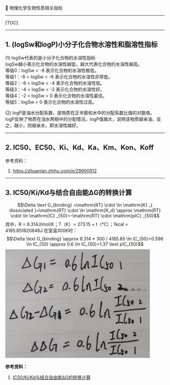 👏 物理化学生物性质相关指标

---
[TOC]

---
## 1. (logSw和logP)小分子化合物水溶性和脂溶性指标
(1) logSw代表的是小分子化合物的水溶性指标       
logSw越小表示化合物的水溶性越低，越大代表化合物的水溶性越高。        
等级0：logSw < -8 表示化合物的水溶性极低。      
等级1：-8 < logSw < -6 表示化合物的水溶性非常低。      
等级2：-6 < logSw < -4 表示化合物的水溶性低。     
等级3：-4 < logSw < -2 表示化合物的水溶性好。    
等级4：-2 < logSw < 0 表示化合物的水溶性最佳。     
等级5：logSw > 0 表示化合物的水溶性过高。     
       
(2) logP是油水分配系数，是物质在正辛醇和水中的分配系数比值的对数值。      
logP反映了物质在油水两相中的分配情况。logP值越大，说明该物质越亲油，反之，越小，则越亲水，即水溶性越好。        

---
## 2. IC50、EC50、Ki、Kd、Ka、Km、Kon、Koff

参考资料：    
1. https://zhuanlan.zhihu.com/p/29900912       

---
## 3. IC50/Ki/Kd与结合自由能ΔG的转换计算
$$\Delta \text G_{binding} =\mathrm{RT} \cdot \ln \mathrm{K} _{ dissociated }=\mathrm{RT} \cdot \ln \mathrm{K_d} \approx \mathrm{RT} \cdot \ln \mathrm{IC} _{50}=-\mathrm{RT} \cdot \mathrm{pIC} _{50}$$
其中，R = 8.314J/mol/K；T（K）= 273.15 + t（℃）；1kcal = 4185.851820846J
在室温300K时：
$$\Delta \text G_{binding} \approx 8.314 * 300 / 4185.85 \ln IC_{50}=0.596 \ln IC_{50} \approx 0.6 \ln IC_{50}=1.37 \text pIC_{50}$$
![](物理化学生物性质相关指标/物理化学生物性质相关指标_2022-11-30-15-18-11.png)

**参考资料：**
1. [IC50/Ki/Kd与结合自由能ΔG的转换计算](https://www.wecomput.com/ic50-ki-kd-binding-free-energy/)